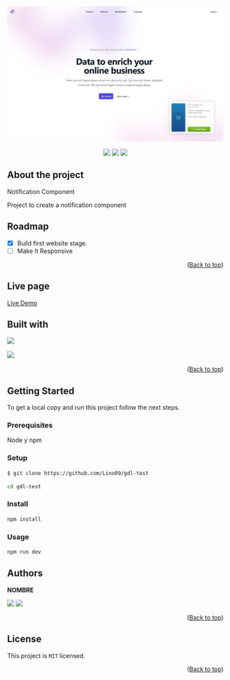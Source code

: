<!-- ![Rebranding-FlattWorldMobile](https://user-images.githubusercontent.com/35343090/223913685-debfe85d-ae8f-4c13-ac2c-09ebccaaa48e.png) -->

![project SS](./public/ss.png)

<!-- TECNOLOGIAS USADAS -->
<p align=center>
     <a href="https://nodejs.org/" target="_blank"><img src="https://img.shields.io/badge/Node%20js-20.11.x-339933?style=for-the-badge&logo=node.js&labelColor=20232a" /></a>
     <a href="https://www.npmjs.com/" target="_blank"><img src="https://img.shields.io/badge/npm-10.2.x-CB3837?style=for-the-badge&logo=npm&labelColor=20232a" /></a>
     <a href="https://www.in-situ.com.mx" target="_blank"><img src="https://img.shields.io/badge/license-MIT-orange?style=for-the-badge&logo=github&labelColor=20232a" /></a>
</p>

## About the project

Notification Component

Project to create a notification component

 <!-- Nombre del proyecto -->

## Roadmap <!-- Features del proyecto (Actuales y planeadas) -->

- [x] Build first website stage.
- [ ] Make It Responsive

<p align="right">(<a href="#top">Back to top</a>)</p>

## Live page

<!-- Link a la pagina -->

[Live Demo]()

## Built with

<!-- This sections should only list major frameworks or libraries used to build this project. -->
<!-- Tecnologías usadas -->

[<img src="https://img.shields.io/badge/reactjs-%2320232a.svg?style=for-the-badge&logo=react&logoColor=%2361DAFB" />][ReactJS] <br/>
<!-- [<img src="https://img.shields.io/badge/NextJs-CA4245?style=for-the-badge&logo=vercel&logoColor=white" />][NextJs] <br/> -->

<!-- [<img src="https://img.shields.io/badge/jest-%23593d88.svg?style=for-the-badge&logo=jest&logoColor=white" />][Jest] <br/> -->

[<img src="https://img.shields.io/badge/tailwindcss-%2338B2AC.svg?style=for-the-badge&logo=tailwind-css&logoColor=white" />][TailwindCSS] <br/>

[ReactJS]: https://reactjs.org/
[NextJs]: https://https://nextjs.org/
[Jest]: https://jestjs.io/
[TailwindCSS]: https://tailwindcss.com/
[ViteJS]: https://vitejs.dev/
[NodeJS]: https://nodejs.org/
[MongoDB]: https://www.mongodb.com/

<p align="right">(<a href="#top">Back to top</a>)</p>

## Getting Started

To get a local copy and run this project follow the next steps.

<!-- COMO USAR EL PROYECTO -->

### Prerequisites

Node y npm

### Setup

```sh
$ git clone https://github.com/Lino09/gdl-test
```

```sh
cd gdl-test
```

### Install

```sh
npm install
```

### Usage

```sh
npm run dev
```
<!-- 
### Run tests

```sh
npm run test
``` -->

<!-- ### Deployment

 Make a pull request and when approved and merged the changes will show up on website.

<p align="right">(<a href="#top">Back to top</a>)</p> -->

## Authors

<!-- AUTORES -->

**NOMBRE**

[<img src="https://img.shields.io/badge/GitHub-100000?style=for-the-badge&logo=github&logoColor=white" />][github]
[<img src="https://img.shields.io/badge/LinkedIn-0077B5?style=for-the-badge&logo=linkedin&logoColor=white" />][linkedin]

<!-- [<img src="https://img.shields.io/badge/Twitter-1DA1F2?style=for-the-badge&logo=twitter&logoColor=white" />][twitter] -->

[github]: https://github.com/Lino09
[twitter]: https://twitter.com/username
[linkedin]: https://www.linkedin.com/in/abel-hz/

<p align="right">(<a href="#top">Back to top</a>)</p>

<!-- ## Contributing

Contributions, issues and feature request are welcome!
Feel free to check the [issues page](../../../issues/).
<p align="right">(<a href="#top">Back to top</a>)</p> -->

<!-- ## Show your support

Give a ⭐️ if you like this project!
<p align="right">(<a href="#top">Back to top</a>)</p> -->

<!-- ## Acknowledgments

- Mention to anyone whose code was used
- Inspiration
- Etc.
<p align="right">(<a href="#top">Back to top</a>)</p> -->

## License

This project is `MIT` licensed.

<p align="right">(<a href="#top">Back to top</a>)</p>
